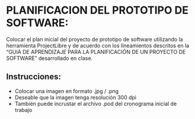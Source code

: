 # PLANIFICACION DEL PROTOTIPO DE SOFTWARE:

Colocar el plan inicial del proyecto de prototipo de software utilizando la herramienta ProjectLibre y de acuerdo con los lineamientos descritos en la “GUIA DE APRENDIZAJE PARA LA PLANIFICACIÓN DE UN PROYECTO DE SOFTWARE” desarrollado en clase.

## Instrucciones:

- Colocar una imagen en formato .jpg / .png
- Deseable que la imagen tenga resolución 300 dpi
- También puede incrustar el archivo .pod del cronograma inicial de trabajo

